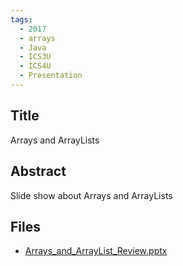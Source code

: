 ```yaml
---
tags:
  - 2017
  - arrays
  - Java
  - ICS3U
  - ICS4U
  - Presentation
---
```

    
## Title

Arrays and ArrayLists

## Abstract

Slide show about Arrays and ArrayLists

## Files

- [Arrays_and_ArrayList_Review.pptx](resources/2017/Christina_Kemp/Arrays_and_ArrayList_Review.pptx)
